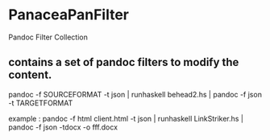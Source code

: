 # PanaceaPanFilter
Pandoc Filter Collection
## contains a set of pandoc filters to modify the content. 
  pandoc -f SOURCEFORMAT -t json | runhaskell behead2.hs | 
  pandoc -f json -t TARGETFORMAT
  
  example :
   pandoc -f html client.html  -t json | runhaskell LinkStriker.hs |   pandoc -f json -tdocx -o  fff.docx
